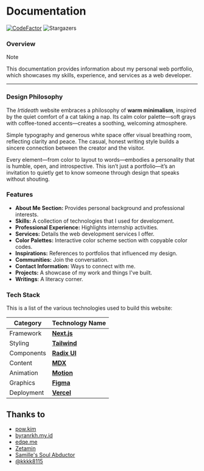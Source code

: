 # Documentation

[![CodeFactor]](https://www.codefactor.io/repository/github/irtideath/al-sakha/badge)
![Stargazers]

### Overview

> [!NOTE]
> This documentation provides information about my personal web portfolio, which showcases my skills, experience, and services as a web developer.

---

### Design Philosophy

The *Irtideath* website embraces a philosophy of **warm minimalism**, inspired by the quiet comfort of a cat taking a nap. Its calm color palette—soft grays with coffee-toned accents—creates a soothing, welcoming atmosphere.

Simple typography and generous white space offer visual breathing room, reflecting clarity and peace. The casual, honest writing style builds a sincere connection between the creator and the visitor.

Every element—from color to layout to words—embodies a personality that is humble, open, and introspective. This isn’t just a portfolio—it’s an invitation to quietly get to know someone through design that speaks without shouting.

### Features

- **About Me Section:** Provides personal background and professional interests.
- **Skills:** A collection of technologies that I used for development.
- **Professional Experience:** Highlights internship activities.
- **Services:** Details the web development services I offer.
- **Color Palettes:** Interactive color scheme section with copyable color codes.
- **Inspirations:** References to portfolios that influenced my design.
- **Communities:** Join the conversation.
- **Contact Information:** Ways to connect with me.
- **Projects:** A showcase of my work and things I've built.
- **Writings**: A literacy corner.

### Tech Stack

This is a list of the various technologies used to build this website:

| Category   | Technology Name                                                                                |
| ---------- | ---------------------------------------------------------------------------------------------- |
| Framework  | [**Next.js**](https://nextjs.org/)                                                             |
| Styling    | [**Tailwind**](https://tailwindcss.com)                                                        |
| Components | [**Radix UI**](https://www.radix-ui.com/?ref=DevHub)                                           |
| Content    | [**MDX**](https://mdxjs.com/)                                                                  |
| Animation  | [**Motion**](https://motion.dev/)                                                              |
| Graphics   | [**Figma**](https://www.figma.com/)                                                            |
| Deployment | [**Vercel**](https://vercel.com)                                                               |


## Thanks to
- [pow.kim](https://pow.kim/)
- [byranrkh.my.id](https://www.byanrkh.my.id/)
- [edqe.me](https://edqe.me/)
- [Zetamin](https://www.pixiv.net/en/artworks/112555482)
- [Samille's Soul Abductor](https://growtopia.fandom.com/wiki/Samille%27s_Soul_Abductor)
- [@kkkk8115](https://x.com/kkkk8115/status/1891482869987475896?s=19)

[CodeFactor]: https://img.shields.io/codefactor/grade/github/IRTIDEATH/al-sakha?color=8C6053&logo=codefactor&logoColor=fff&style=for-the-badge
[Stargazers]: https://img.shields.io/github/stars/irtideath/al-sakha?color=686C6F&logo=github&logoColor=fff&style=for-the-badge